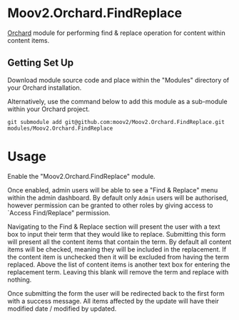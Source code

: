# Moov2.Orchard.FindReplace

[Orchard](http://www.orchardproject.net/) module for performing find & replace operation for content within content items.

## Getting Set Up

Download module source code and place within the "Modules" directory of your Orchard installation.

Alternatively, use the command below to add this module as a sub-module within your Orchard project.

    git submodule add git@github.com:moov2/Moov2.Orchard.FindReplace.git modules/Moov2.Orchard.FindReplace

# Usage

Enable the "Moov2.Orchard.FindReplace" module. 

Once enabled, admin users will be able to see a "Find & Replace" menu within the admin dashboard. By default only `Admin` users will be authorised, however permission can be granted to other roles by giving access to `Access Find/Replace" permission.

Navigating to the Find & Replace section will present the user with a text box to input their term that they would like to replace. Submitting this form will present all the content items that contain the term. By default all content items will be checked, meaning they will be included in the replacement. If the content item is unchecked then it will be excluded from having the term replaced. Above the list of content items is another text box for entering the replacement term. Leaving this blank will remove the term and replace with nothing.

Once submitting the form the user will be redirected back to the first form with a success message. All items affected by the update will have their modified date / modified by updated.
